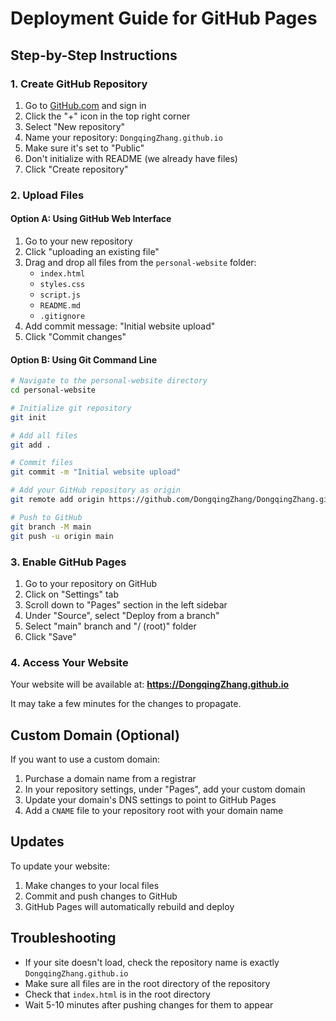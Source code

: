 # Deployment Guide for GitHub Pages

## Step-by-Step Instructions

### 1. Create GitHub Repository

1. Go to [GitHub.com](https://github.com) and sign in
2. Click the "+" icon in the top right corner
3. Select "New repository"
4. Name your repository: `DongqingZhang.github.io`
5. Make sure it's set to "Public"
6. Don't initialize with README (we already have files)
7. Click "Create repository"

### 2. Upload Files

#### Option A: Using GitHub Web Interface
1. Go to your new repository
2. Click "uploading an existing file"
3. Drag and drop all files from the `personal-website` folder:
   - `index.html`
   - `styles.css`
   - `script.js`
   - `README.md`
   - `.gitignore`
4. Add commit message: "Initial website upload"
5. Click "Commit changes"

#### Option B: Using Git Command Line
```bash
# Navigate to the personal-website directory
cd personal-website

# Initialize git repository
git init

# Add all files
git add .

# Commit files
git commit -m "Initial website upload"

# Add your GitHub repository as origin
git remote add origin https://github.com/DongqingZhang/DongqingZhang.github.io.git

# Push to GitHub
git branch -M main
git push -u origin main
```

### 3. Enable GitHub Pages

1. Go to your repository on GitHub
2. Click on "Settings" tab
3. Scroll down to "Pages" section in the left sidebar
4. Under "Source", select "Deploy from a branch"
5. Select "main" branch and "/ (root)" folder
6. Click "Save"

### 4. Access Your Website

Your website will be available at:
**https://DongqingZhang.github.io**

It may take a few minutes for the changes to propagate.

## Custom Domain (Optional)

If you want to use a custom domain:

1. Purchase a domain name from a registrar
2. In your repository settings, under "Pages", add your custom domain
3. Update your domain's DNS settings to point to GitHub Pages
4. Add a `CNAME` file to your repository root with your domain name

## Updates

To update your website:
1. Make changes to your local files
2. Commit and push changes to GitHub
3. GitHub Pages will automatically rebuild and deploy

## Troubleshooting

- If your site doesn't load, check the repository name is exactly `DongqingZhang.github.io`
- Make sure all files are in the root directory of the repository
- Check that `index.html` is in the root directory
- Wait 5-10 minutes after pushing changes for them to appear
